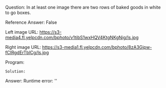 Question: In at least one image there are two rows of baked goods in white to go boxes.

Reference Answer: False

Left image URL: https://s3-media4.fl.yelpcdn.com/bphoto/v1tibS1wxHQV4KtgNKgNig/ls.jpg

Right image URL: https://s3-media1.fl.yelpcdn.com/bphoto/8zA3Gjpw-fCIRgdErTblCg/ls.jpg

Program:

```
Solution:
```
Answer: Runtime error: ''

